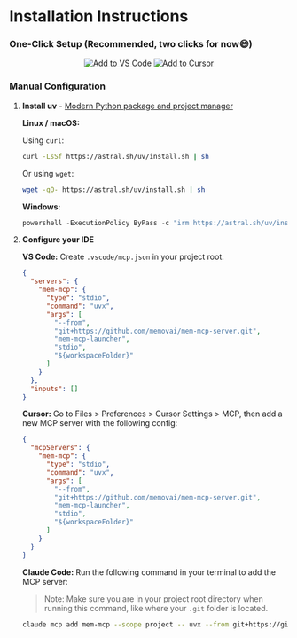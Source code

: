 # Installation Instructions

### One-Click Setup (Recommended, two clicks for now😅)

<div align="center">

[![Add to VS Code](https://img.shields.io/badge/Add%20to%20VS%20Code-007ACC?style=for-the-badge&logo=visual-studio-code&logoColor=white)](https://memov-vscode.vercel.app/)
[![Add to Cursor](https://img.shields.io/badge/Add%20to%20CURSOR-000000?style=for-the-badge&logo=visual-studio-code&logoColor=white)](https://memov-vscode.vercel.app/)

</div>


### Manual Configuration

1. **Install uv** - [Modern Python package and project manager](https://docs.astral.sh/uv/getting-started/installation/)

   **Linux / macOS:**
   
   Using `curl`:
   ```bash
   curl -LsSf https://astral.sh/uv/install.sh | sh
   ```
   
   Or using `wget`:
   ```bash
   wget -qO- https://astral.sh/uv/install.sh | sh
   ```

   **Windows:**
   ```powershell
   powershell -ExecutionPolicy ByPass -c "irm https://astral.sh/uv/install.ps1 | iex"
   ```

2. **Configure your IDE**

    **VS Code:** Create `.vscode/mcp.json` in your project root:
    ```json
    {
      "servers": {
        "mem-mcp": {
          "type": "stdio",
          "command": "uvx",
          "args": [
            "--from",
            "git+https://github.com/memovai/mem-mcp-server.git",
            "mem-mcp-launcher",
            "stdio",
            "${workspaceFolder}"
          ]
        }
      },
      "inputs": []
    }
    ```


    **Cursor:** Go to Files > Preferences > Cursor Settings > MCP, then add a new MCP server with the following config:
    ```json
    {
      "mcpServers": {
        "mem-mcp": {
          "type": "stdio",
          "command": "uvx",
          "args": [
            "--from",
            "git+https://github.com/memovai/mem-mcp-server.git",
            "mem-mcp-launcher",
            "stdio",
            "${workspaceFolder}"
          ]
        }
      }
    }
    ```


    **Claude Code:** Run the following command in your terminal to add the MCP server:
    > Note: Make sure you are in your project root directory when running this command, like where your `.git` folder is located.
    ```bash
    claude mcp add mem-mcp --scope project -- uvx --from git+https://github.com/memovai/mem-mcp-server.git mem-mcp-launcher stdio $(pwd)
    ```